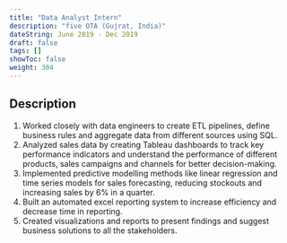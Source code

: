 ```yaml
---
title: "Data Analyst Intern"
description: "five OTA (Gujrat, India)"
dateString: June 2019 - Dec 2019
draft: false
tags: []
showToc: false
weight: 304
--- 
```

## Description

1. Worked closely with data engineers to create ETL pipelines, define business rules and aggregate data from different
sources using SQL.
2. Analyzed sales data by creating Tableau dashboards to track key performance indicators and understand the
performance of different products, sales campaigns and channels for better decision-making.
3. Implemented predictive modelling methods like linear regression and time series models for sales forecasting,
reducing stockouts and increasing sales by 6% in a quarter.
4. Built an automated excel reporting system to increase efficiency and decrease time in reporting.
5. Created visualizations and reports to present findings and suggest business solutions to all the stakeholders.


